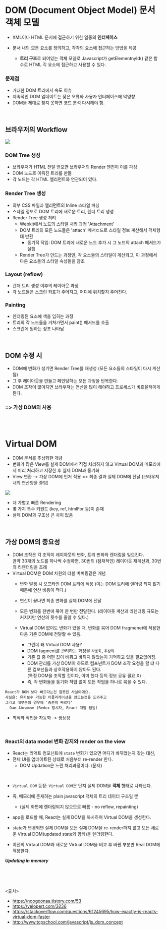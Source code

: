 # DOM (Document Object Model) 문서 객체 모델

- XML이나 HTML 문서에 접근하기 위한 일종의 **인터페이스**
- 문서 내의 모든 요소를 정의하고, 각각의 요소에 접근하는 방법을 제공

  - **트리 구조**로 되어있는 객체 모델로 Javascript가 getElementnyId() 같은 함수로 HTML 각 요소에 접근하고 사용할 수 있다.

### 문제점

  - 거대한 DOM 트리에서 속도 이슈
  - 지속적인 DOM 업데이트는 잦은 오류와 사용자 인터페이스에 악영향
  - DOM을 제대로 찾지 못하면 코드 분석 다시해야 함.
<br>

## 브라우저의 Workflow

<img src="01_React/img/browserFlow.png" />

### DOM Tree 생성

- 브라우저가 HTML 전달 받으면 브라우저의 Render 엔진이 이를 파싱
- DOM 노드로 이뤄진 트리를 만듦
- 각 노드는 각 HTML 엘리먼트와 연관되어 있다.

### Render Tree 생성

- 외부 CSS 파일과 엘리먼트의 Inline 스타일 파싱
- 스타일 정보로 DOM 트리에 새로운 트리, 렌더 트리 생성
- Render Tree 생성 처리
  - Webkit에서 노드의 스타일 처리 과정 'Attachment'
  - DOM 트리의 모든 노드들은 'attach' 메서ㄷ드로 스타일 정보 계산해서 객체형태 반환
    - 동기적 작업: DOM 트리에 새로운 노드 추가 시 그 노드의 attach 메서드가 실행
  - Render Tree가 만드는 과정엔, 각 요소들의 스타일이 계산되고, 이 과정에서 다른 요소들의 스타일 속성들을 참조

### Layout (reflow)

- 렌더 트리 생성 이후의 레이아웃 과정
- 각 노드들은 스크린 좌표가 주어지고, 어디에 위치할지 주어진다.

### Painting

- 렌더링된 요소에 색을 입히는 과정
- 트리의 각 노드들을 거쳐가면서 paint() 메서드를 호출
- 스크린에 원하는 정포 나타남
<br>

## DOM 수정 시

- DOM에 변화가 생기면 Render Tree를 재생성 (모든 요소들의 스타일이 다시 계산됨)
- 그 후 레이아웃을 만들고 페인팅하는 모든 과정을 반복한다.
- DOM 조작이 많아지면 브라우저는 연산을 많이 해야하고 프로세스가 비효율적이게 된다.

### => 가상 DOM의 사용

<br><br>
  
# Virtual DOM

- DOM 문서를 추상화한 개념
- 변화가 많은 View를 실제 DOM에서 직접 처리하지 않고 Virtual DOM과 메모리에서 미리 처리하고 저장한 후 실제 DOM과 동기화
- View 변환 -> 가상 DOM에 먼저 적용 => 최종 결과 실제 DOM에 전달 (브라우저 내의 연산양을 줄임)
<img src="01_React/img/vd.jfif" />

- 더 가볍고 빠른 Rendering
- 몇 가지 특수 키원드 (key, ref, htmlFor 등)이 존재
- 실제 DOM과 구조상 큰 차이 없음
<br>

## 가상 DOM의 중요성

- DOM 조작은 각 조작이 레이아웃의 변화, 트리 변화와 렌더링을 일으킨다. <br> 만약 30개의 노드를 하나씩 수정하면, 30번의 (잠재적인) 레이아웃 재계산과, 30번의 리렌더링을 초래
- Virtual DOM은 DOM 차원의 더블 버퍼링같은 개념
  - 변화 발생 시 오프라인 DOM 트리에 적용 (이는 DOM 트리에 렌더링 되지 않기때문에 연산 비용이 적다.)
  - 연산이 끝나면 최종 변화를 실제 DOM에 전달
  - 모든 변화를 한번에 묶어 한 번만 전달한다. (레이아웃 계산과 리렌더링 규모는 커지지만 연산의 횟수를 줄일 수 있다.)
  
  - Virtual DOM 없이도 변화가 있을 때, 변화를 묶어 DOM fragmenet에 적용한 다음 기존 DOM에 전달할 수 있음.
    - 그런데 왜 Virtual DOM 사용?
    - DOM fagment를 관리하는 과정을 `자동화`, `추상화`
    - 기존 값 중 어떤 값이 바뀌고 바뀌지 않았는지 기억하고 있을 필요없어짐.
    - DOM 관리를 가상 DOM이 하므로 컴포넌트가 DOM 조작 요청을 할 떄 다른 컴포넌들과 상호작용하지 않아도 된다. <br> (특정 DOM을 조작할 것이다, 이미 했다 등의 정보 공유 필요 X)
    - 즉, 각 변화들을 동기화 적업 없이 모든 작업을 하나로 묶을 수 있다.
  
```
React가 DOM 보다 빠르다는건 잘못된 사실이에요. 
사실은: 유지보수 가능한 어플리케이션을 만드는것을 도와주고 
그리고 대부분의 경우에 ‘충분히 빠르다’
- Dan Abramov (Redux 창시자, React 개발 팀원)
```

- 최적화 작업을 자동화 -> 생상성

<br>

### React의  data model 변화 감지와 render on the view

- React는 리액트 컴포넌트에 `state` 변화가 있으면 어디가 바뀌었는지 찾는 대신,
- 전체 UI를 업데이트된 상태로 처음부터 re-render 한다.
  - DOM Updation은 느린 처리과정이다. (문제)

<br/>

- `Virtual DOM` 등장: `Virtual DOM`은 단지 실제 DOM을 **객체** 형태로 나타낸다.
- 즉, 메모리에 존재하는 plain javascript 객체의 트리 데이터 구조일 뿐
  - (실제 화면에 렌더링되지 않으므로 빠름 - no reflow, repainting)

- app을 로드할 때, React는 실제 DOM을 복사하여 Virtual DOM을 생성한다.
- state가 변경되면 실제 DOM을 모든 실제 DOM을 re-render하지 않고 모든 새로운 Virtual DOM(updated state와 함께)을 렌더링한다.
- 이전의 Virtaul DOM과 새로운 Virtual DOM을 비교 후 바뀐 부분만 Real DOM에 적용한다.

***Updating in memory***

<br><br><br>

<출처>

- <https://noogoonaa.tistory.com/53>
- <https://velopert.com/3236>
- <https://stackoverflow.com/questions/61245695/how-exactly-is-reacts-virtual-dom-faster>
- <http://www.tcpschool.com/javascript/js_dom_concept>

